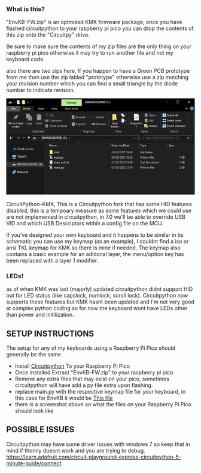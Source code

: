 ### What is this?

"EnvKB-FW.zip" is an optmized KMK firmware package, once you have flashed circuitpython to your raspberry pi pico you can drop the contents of this zip onto the "Circuitpy" drive.

Be sure to make sure the contents of my zip files are the only thing on your raspberry pi pico otherwise it may try to run another file and not my keyboard code.

also there are two zips here, If you happen to have a Green PCB prototype from me then use the zip labled "prototype" otherwise use a zip matching your revision number which you can find a small triangle by the diode number to indicate revision.

![What your Raspberry Pi Drive Should Look Like](example.jpg)

CircuitPython-KMK, This is a Circuitpython fork that has some HID features disabled, this is a tempoary measure as some features which we could use are not implemented in circuitpython, in 7.0 we'll be able to override USB VID and which USB Descriptors within a config file on the MCU.


If you've designed your own keyboard and it happens to be similar in its schematic you can use my keymap (as an example), I couldnt find a iso or ansi TKL keymap for KMK so there is mine if needed. The keymap also contains a basic example for an aditional layer, the menu/option key has been replaced with a layer 1 modifier.

### LEDs!
as of when KMK was last (majorly) updated circuitpython didnt support HID out for LED status (like capslock, numlock, scroll lock). Circuitpython now supports these features but KMK hasnt been updated and I'm not very good at complex python coding so for now the keyboard wont have LEDs other than power and initilization.


## SETUP INSTRUCTIONS
The setup for any of my keyboards using a Raspberry Pi Pico should generally be the same

- Install [Circuitpython](https://circuitpython.org/board/raspberry_pi_pico/) To your Raspberry Pi Pico
- Once installed Extract "EnvKB-FW.zip" to your raspberry pi pico 
- Remove any extra files that may exist on your pico, sometimes circuitpython will have add a py file extra upon flashing.
- replace main.py with the respective keymap file for your keyboard, in this case for EnvKB it would be [This file](https://github.com/Envious-Data/Env-KB/blob/main/_Firmware/KMK-KEYMAP.py)
- there is a screenshot above on what the files on your Raspberry Pi Pico should look like


## POSSIBLE ISSUES
Circuitpython may have some driver issues with windows 7 so keep that in mind if thonny doesnt work and you are trying to debug.
https://learn.adafruit.com/circuit-playground-express-circuitpython-5-minute-guide/connect

